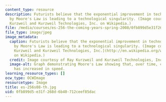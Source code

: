 ```yaml
---
content_type: resource
description: Futurists believe that the exponential improvement in technology described
  by Moore's Law is leading to a technological singularity. (Image courtesy of Ray
  Kurzweil and Kurzweil Technologies, Inc. on Wikipedia.)
file: /media/courses/es-256-the-coming-years-spring-2008/0fb899d5e31f268d6b40712ceef85dac_es-256s08-th.jpg
file_type: image/jpeg
image_metadata:
  caption: Futurists believe that the exponential improvement in technology described
    by Moore's Law is leading to a technological singularity. (Image courtesy of [Ray
    Kurzweil and Kurzweil Technologies, Inc.](http://en.wikipedia.org/wiki/File:PPTMooresLawai.jpg)
    on Wikipedia.)
  credit: Image courtesy of Ray Kurzweil and Kurzweil Technologies, Inc. on Wikipedia.
  image-alt: Graph demonstrating Moore's Law showing that, over time, computer hardware
    has increased in speed.
learning_resource_types: []
ocw_type: OCWImage
resourcetype: Image
title: es-256s08-th.jpg
uid: 0fb899d5-e31f-268d-6b40-712ceef85dac
---
```

